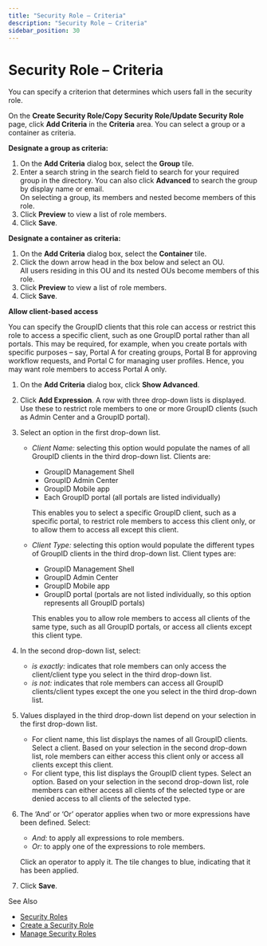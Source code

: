 ```yaml
---
title: "Security Role – Criteria"
description: "Security Role – Criteria"
sidebar_position: 30
---
```


# Security Role – Criteria

You can specify a criterion that determines which users fall in the security role.

On the **Create Security Role/Copy Security Role/Update Security Role** page, click **Add Criteria**
in the **Criteria** area. You can select a group or a container as criteria.

**Designate a group as criteria:**

1. On the **Add Criteria** dialog box, select the **Group** tile.
2. Enter a search string in the search field to search for your required group in the directory. You
   can also click **Advanced** to search the group by display name or email.  
   On selecting a group, its members and nested become members of this role.
3. Click **Preview** to view a list of role members.
4. Click **Save**.

**Designate a container as criteria:**

1. On the **Add Criteria** dialog box, select the **Container** tile.
2. Click the down arrow head in the box below and select an OU.  
   All users residing in this OU and its nested OUs become members of this role.
3. Click **Preview** to view a list of role members.
4. Click **Save**.

**Allow client-based access**

You can specify the GroupID clients that this role can access or restrict this role to access a
specific client, such as one GroupID portal rather than all portals. This may be required, for
example, when you create portals with specific purposes – say, Portal A for creating groups, Portal
B for approving workflow requests, and Portal C for managing user profiles. Hence, you may want role
members to access Portal A only.

1. On the **Add Criteria** dialog box, click **Show Advanced**.
2. Click **Add Expression**. A row with three drop-down lists is displayed. Use these to restrict
   role members to one or more GroupID clients (such as Admin Center and a GroupID portal).
3. Select an option in the first drop-down list.

    - _Client Name:_ selecting this option would populate the names of all GroupID clients in the
      third drop-down list. Clients are:

        - GroupID Management Shell
        - GroupID Admin Center
        - GroupID Mobile app
        - Each GroupID portal (all portals are listed individually)

        This enables you to select a specific GroupID client, such as a specific portal, to restrict
        role members to access this client only, or to allow them to access all except this client.

    - _Client Type:_ selecting this option would populate the different types of GroupID clients in
      the third drop-down list. Client types are:

        - GroupID Management Shell
        - GroupID Admin Center
        - GroupID Mobile app
        - GroupID portal (portals are not listed individually, so this option represents all GroupID
          portals)

        This enables you to allow role members to access all clients of the same type, such as all
        GroupID portals, or access all clients except this client type.

4. In the second drop-down list, select:

    - _is exactly:_ indicates that role members can only access the client/client type you select in
      the third drop-down list.
    - _is not:_ indicates that role members can access all GroupID clients/client types except the
      one you select in the third drop-down list.

5. Values displayed in the third drop-down list depend on your selection in the first drop-down
   list.

    - For client name, this list displays the names of all GroupID clients. Select a client. Based
      on your selection in the second drop-down list, role members can either access this client
      only or access all clients except this client.
    - For client type, this list displays the GroupID client types. Select an option. Based on your
      selection in the second drop-down list, role members can either access all clients of the
      selected type or are denied access to all clients of the selected type.

6. The ‘And’ or ‘Or’ operator applies when two or more expressions have been defined. Select:

    - _And:_ to apply all expressions to role members.
    - _Or:_ to apply one of the expressions to role members.

    Click an operator to apply it. The tile changes to blue, indicating that it has been applied.

7. Click **Save**.

See Also

- [Security Roles](/docs/directorymanager/11.0/admincenter/securityrole/overview.md)
- [Create a Security Role](/docs/directorymanager/11.0/admincenter/securityrole/create.md)
- [Manage Security Roles](/docs/directorymanager/11.0/admincenter/securityrole/manage.md)
